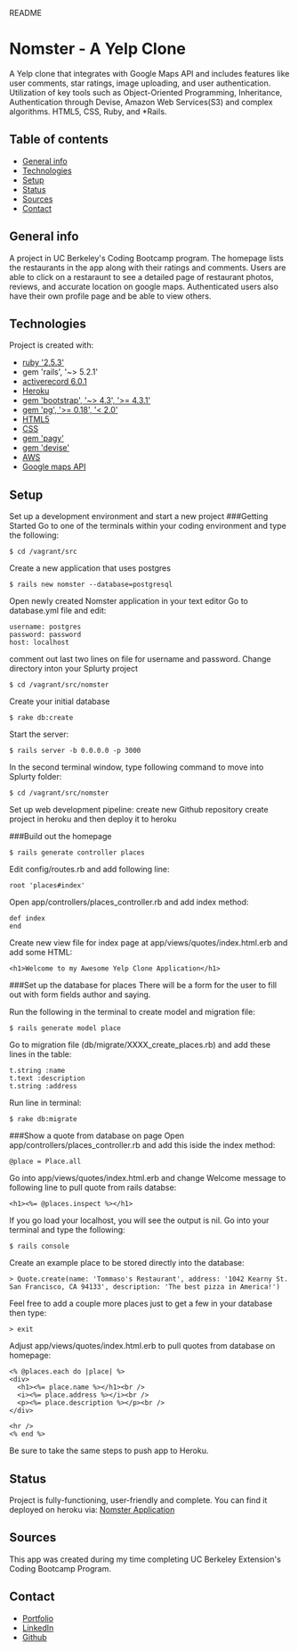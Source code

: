 README

# Nomster - A Yelp Clone
A Yelp clone that integrates with Google Maps API and includes features like user comments, star ratings, image uploading, and user authentication. Utilization of key tools such as Object-Oriented Programming, Inheritance, Authentication through Devise, Amazon Web Services(S3) and complex algorithms. HTML5, CSS, Ruby, and *Rails. 

## Table of contents
* [General info](#general-info)
* [Technologies](#technologies)
* [Setup](#setup)
* [Status](#status)
* [Sources](#sources)
* [Contact](#contact)

## General info
A project in UC Berkeley's Coding Bootcamp program. The homepage lists the restaurants in the app along with their ratings and comments. Users are able to click on a restaraunt to see a detailed page of restaurant photos, reviews, and accurate location on google maps. Authenticated users also have their own profile page and be able to view others.


## Technologies 
Project is created with:
* [ruby '2.5.3'](https://github.com/university-bootcamp/coding-environment/blob/master/README.md#coding-environment-installation-guide)
* gem 'rails', '~> 5.2.1'
* [activerecord 6.0.1](https://rubygems.org/gems/activerecord/versions/5.0.0.1)
* [Heroku](https://signup.heroku.com/t/platform?c=70130000001xDpdAAE&gclid=CjwKCAiAzuPuBRAIEiwAkkmOSM8vVAtL7RKLqoIVrshH7VuxMysxD2e1555A3dwyDU4sOSOxy6zujxoCXBIQAvD_BwE)
* [gem 'bootstrap', '~> 4.3', '>= 4.3.1'](https://github.com/twbs/bootstrap-rubygem)
* [gem 'pg', '>= 0.18', '< 2.0'](https://www.ibm.com/cloud/databases-for-postgresql)
* [HTML5](https://developer.mozilla.org/en-US/docs/Web/Guide/HTML/HTML5)
* [CSS](https://www.w3schools.com/html/html_css.asp)
* [gem 'pagy'](https://ddnexus.github.io/pagy/api/pagy.html)
* [gem 'devise'](https://github.com/plataformatec/devise)
* [AWS](https://aws.amazon.com/)
* [Google maps API](https://developers.google.com/maps/documentation)

## Setup   
Set up a development environment and start a new project
###Getting Started
Go to one of the terminals within your coding environment and type the following:
  ```
  $ cd /vagrant/src
  ```
Create a new application that uses postgres
  ```
  $ rails new nomster --database=postgresql
  ```
Open newly created Nomster application in your text editor
Go to database.yml file and edit:
  ```
  username: postgres
  password: password
  host: localhost
  ```
  comment out last two lines on file for username and password.
Change directory inton your Splurty project
  ```
  $ cd /vagrant/src/nomster
  ```
Create your initial database
  ```
  $ rake db:create
  ```
Start the server:
  ```
  $ rails server -b 0.0.0.0 -p 3000
  ```
In the second terminal window, type following command to move into Splurty folder:
  ```
  $ cd /vagrant/src/nomster
  ```
Set up web development pipeline:
  create new Github repository
  create project in heroku and then deploy it to heroku


###Build out the homepage
  ```
  $ rails generate controller places
  ```
Edit config/routes.rb and add following line:
  ```
  root 'places#index'
  ```
Open app/controllers/places_controller.rb and add index method:
  ```
  def index
  end
  ```
Create new view file for index page at app/views/quotes/index.html.erb and add some HTML:
  ```
  <h1>Welcome to my Awesome Yelp Clone Application</h1>
  ```


###Set up the database for places
There will be a form for the user to fill out with form fields author and saying.

Run the following in the terminal to create model and migration file:
  ```
  $ rails generate model place
  ```
Go to migration file (db/migrate/XXXX_create_places.rb) and add these lines in the table:
  ```
  t.string :name
  t.text :description
  t.string :address
  ```
Run line in terminal:
  ```
  $ rake db:migrate
  ```


###Show a quote from database on page
Open app/controllers/places_controller.rb and add this iside the index method:
  ```
  @place = Place.all
  ```
Go into app/views/quotes/index.html.erb and change Welcome message to following line to pull quote from rails databse:
  ```
  <h1><%= @places.inspect %></h1>
  ```
If you go load your localhost, you will see the output is nil. Go into your terminal and type the following:
  ```
  $ rails console
  ```
Create an example place to be stored directly into the database:
  ```
  > Quote.create(name: 'Tommaso's Restaurant', address: '1042 Kearny St. San Francisco, CA 94133', description: 'The best pizza in America!')
  ```
Feel free to add a couple more places just to get a few in your database then type:
  ```
  > exit
  ```
Adjust app/views/quotes/index.html.erb to pull quotes from database on homepage:
  ```
 <% @places.each do |place| %>
  <div>
    <h1><%= place.name %></h1><br />
    <i><%= place.address %></i><br />
    <p><%= place.description %></p><br />
  </div>

  <hr />
<% end %>
  ```

Be sure to take the same steps to push app to Heroku.

## Status
Project is fully-functioning, user-friendly and complete. You can find it deployed on heroku via: [Nomster Application](https://nomster-raquele-crotti.herokuapp.com/
)


## Sources
This app was created during my time completing UC Berkeley Extension's  Coding Bootcamp Program.

## Contact 
* [Portfolio](https://www.raquelecrotti.com/)
* [LinkedIn](https://www.linkedin.com/in/raquele-crotti/)
* [Github](https://github.com/Raquele-Crotti)
